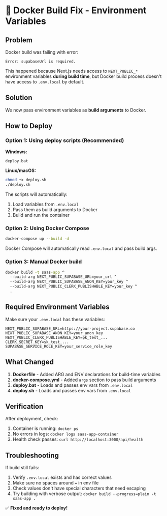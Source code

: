 # 🔧 Docker Build Fix - Environment Variables

## Problem
Docker build was failing with error:
```
Error: supabaseUrl is required.
```

This happened because Next.js needs access to `NEXT_PUBLIC_*` environment variables **during build time**, but Docker build process doesn't have access to `.env.local` by default.

## Solution
We now pass environment variables as **build arguments** to Docker.

## How to Deploy

### Option 1: Using deploy scripts (Recommended)

**Windows:**
```cmd
deploy.bat
```

**Linux/macOS:**
```bash
chmod +x deploy.sh
./deploy.sh
```

The scripts will automatically:
1. Load variables from `.env.local`
2. Pass them as build arguments to Docker
3. Build and run the container

### Option 2: Using Docker Compose

```cmd
docker-compose up --build -d
```

Docker Compose will automatically read `.env.local` and pass build args.

### Option 3: Manual Docker build

```cmd
docker build -t saas-app ^
  --build-arg NEXT_PUBLIC_SUPABASE_URL=your_url ^
  --build-arg NEXT_PUBLIC_SUPABASE_ANON_KEY=your_key ^
  --build-arg NEXT_PUBLIC_CLERK_PUBLISHABLE_KEY=your_key ^
  .
```

## Required Environment Variables

Make sure your `.env.local` has these variables:

```env
NEXT_PUBLIC_SUPABASE_URL=https://your-project.supabase.co
NEXT_PUBLIC_SUPABASE_ANON_KEY=your_anon_key
NEXT_PUBLIC_CLERK_PUBLISHABLE_KEY=pk_test_...
CLERK_SECRET_KEY=sk_test_...
SUPABASE_SERVICE_ROLE_KEY=your_service_role_key
```

## What Changed

1. **Dockerfile** - Added ARG and ENV declarations for build-time variables
2. **docker-compose.yml** - Added `args` section to pass build arguments
3. **deploy.bat** - Loads and passes env vars from `.env.local`
4. **deploy.sh** - Loads and passes env vars from `.env.local`

## Verification

After deployment, check:
1. Container is running: `docker ps`
2. No errors in logs: `docker logs saas-app-container`
3. Health check passes: `curl http://localhost:3000/api/health`

## Troubleshooting

If build still fails:
1. Verify `.env.local` exists and has correct values
2. Make sure no spaces around `=` in env file
3. Check values don't have special characters that need escaping
4. Try building with verbose output: `docker build --progress=plain -t saas-app .`

✅ **Fixed and ready to deploy!**
